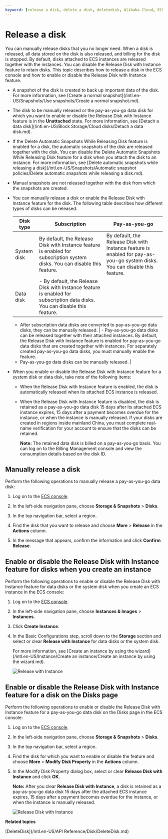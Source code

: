```yaml
---
keyword: [release a disk, delete a disk, deletedisk, Alibaba Cloud, ECS]
---
```


# Release a disk

You can manually release disks that you no longer need. When a disk is released, all data stored on the disk is also released, and billing for the disk is stopped. By default, disks attached to ECS instances are released together with the instances. You can disable the Release Disk with Instance feature to retain disks. This topic describes how to release a disk in the ECS console and how to enable or disable the Release Disk with Instance feature.

-   A snapshot of the disk is created to back up important data of the disk. For more information, see [Create a normal snapshot](/intl.en-US/Snapshots/Use snapshots/Create a normal snapshot.md).
-   The disk to be manually released or the pay-as-you-go data disk for which you want to enable or disable the Release Disk with Instance feature is in the **Unattached** state. For more information, see [Detach a data disk](/intl.en-US/Block Storage/Cloud disks/Detach a data disk.md).

-   If the Delete Automatic Snapshots While Releasing Disk feature is enabled for a disk, the automatic snapshots of the disk are released together with the disk. You can disable the Delete Automatic Snapshots While Releasing Disk feature for a disk when you attach the disk to an instance. For more information, see [Delete automatic snapshots while releasing a disk](/intl.en-US/Snapshots/Automatic snapshot policies/Delete automatic snapshots while releasing a disk.md).
-   Manual snapshots are not released together with the disk from which the snapshots are created.
-   You can manually release a disk or enable the Release Disk with Instance feature for the disk. The following table describes how different types of disks can be released.

    |Disk type|Subscription|Pay-as-you-go|
    |---------|------------|-------------|
    |System disk|By default, the Release Disk with Instance feature is enabled for subscription system disks. You can disable this feature.|By default, the Release Disk with Instance feature is enabled for pay-as-you-go system disks. You can disable this feature.|
    |Data disk|    -   By default, the Release Disk with Instance feature is enabled for subscription data disks. You can disable this feature.
    -   After subscription data disks are converted to pay-as-you-go data disks, they can be manually released.
|    -   Pay-as-you-go data disks can be released together with their attached instances. By default, the Release Disk with Instance feature is enabled for pay-as-you-go data disks that are created together with instances. For separately created pay-as-you-go data disks, you must manually enable the feature.
    -   Pay-as-you-go data disks can be manually released. |

-   When you enable or disable the Release Disk with Instance feature for a system disk or data disk, take note of the following items:
    -   When the Release Disk with Instance feature is enabled, the disk is automatically released when its attached ECS instance is released.
    -   When the Release Disk with Instance feature is disabled, the disk is retained as a pay-as-you-go data disk 15 days after its attached ECS instance expires, 15 days after a payment becomes overdue for the instance, or when the instance is manually released. If your disks are created in regions inside mainland China, you must complete real-name verification for your account to ensure that the disks can be retained.

        **Note:** The retained data disk is billed on a pay-as-you-go basis. You can log on to the Billing Management console and view the consumption details based on the disk ID.


## Manually release a disk

Perform the following operations to manually release a pay-as-you-go data disk:

1.  Log on to the [ECS console](https://ecs.console.aliyun.com).

2.  In the left-side navigation pane, choose **Storage & Snapshots** \> **Disks**.

3.  In the top navigation bar, select a region.

4.  Find the disk that you want to release and choose **More** \> **Release** in the **Actions** column.

5.  In the message that appears, confirm the information and click **Confirm Release**.


## Enable or disable the Release Disk with Instance feature for disks when you create an instance

Perform the following operations to enable or disable the Release Disk with Instance feature for data disks or the system disk when you create an ECS instance in the ECS console:

1.  Log on to the [ECS console](https://ecs.console.aliyun.com).

2.  In the left-side navigation pane, choose **Instances & Images** \> **Instances**.

3.  Click **Create Instance**.

4.  In the Basic Configurations step, scroll down to the **Storage** section and select or clear **Release with Instance** for data disks or the system disk.

    For more information, see [Create an instance by using the wizard](/intl.en-US/Instance/Create an instance/Create an instance by using the wizard.md).

    ![Release with Instance](https://static-aliyun-doc.oss-accelerate.aliyuncs.com/assets/img/en-US/4972909951/p63822.png)


## Enable or disable the Release Disk with Instance feature for a disk on the Disks page

Perform the following operations to enable or disable the Release Disk with Instance feature for a pay-as-you-go data disk on the Disks page in the ECS console:

1.  Log on to the [ECS console](https://ecs.console.aliyun.com).

2.  In the left-side navigation pane, choose **Storage & Snapshots** \> **Disks**.

3.  In the top navigation bar, select a region.

4.  Find the disk for which you want to enable or disable the feature and choose **More** \> **Modify Disk Property** in the **Actions** column.

5.  In the Modify Disk Property dialog box, select or clear **Release Disk with Instance** and click **OK**.

    **Note:** After you clear **Release Disk with Instance**, a disk is retained as a pay-as-you-go data disk 15 days after the attached ECS instance expires, 15 days after a payment becomes overdue for the instance, or when the instance is manually released.

    ![Release Disk with Instance](https://static-aliyun-doc.oss-accelerate.aliyuncs.com/assets/img/en-US/4972909951/p63856.png)


**Related topics**  


[DeleteDisk](/intl.en-US/API Reference/Disk/DeleteDisk.md)

